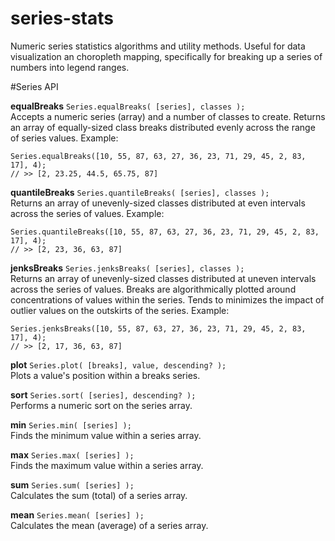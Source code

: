 series-stats
============

Numeric series statistics algorithms and utility methods. Useful for data visualization an choropleth mapping, specifically for breaking up a series of numbers into legend ranges.

#Series API

**equalBreaks** `Series.equalBreaks( [series], classes );`  
Accepts a numeric series (array) and a number of classes to create. Returns an array of equally-sized class breaks distributed evenly across the range of series values. Example:

	Series.equalBreaks([10, 55, 87, 63, 27, 36, 23, 71, 29, 45, 2, 83, 17], 4);
	// >> [2, 23.25, 44.5, 65.75, 87]

**quantileBreaks** `Series.quantileBreaks( [series], classes );`  
Returns an array of unevenly-sized classes distributed at even intervals across the series of values. Example:

	Series.quantileBreaks([10, 55, 87, 63, 27, 36, 23, 71, 29, 45, 2, 83, 17], 4);
	// >> [2, 23, 36, 63, 87]

**jenksBreaks** `Series.jenksBreaks( [series], classes );`  
Returns an array of unevenly-sized classes distributed at uneven intervals across the series of values. Breaks are algorithmically plotted around concentrations of values within the series. Tends to minimizes the impact of outlier values on the outskirts of the series. Example:

	Series.jenksBreaks([10, 55, 87, 63, 27, 36, 23, 71, 29, 45, 2, 83, 17], 4);
	// >> [2, 17, 36, 63, 87]

**plot** `Series.plot( [breaks], value, descending? );`  
Plots a value's position within a breaks series.

**sort** `Series.sort( [series], descending? );`  
Performs a numeric sort on the series array.

**min** `Series.min( [series] );`  
Finds the minimum value within a series array.

**max** `Series.max( [series] );`  
Finds the maximum value within a series array.

**sum** `Series.sum( [series] );`  
Calculates the sum (total) of a series array.

**mean** `Series.mean( [series] );`  
Calculates the mean (average) of a series array.